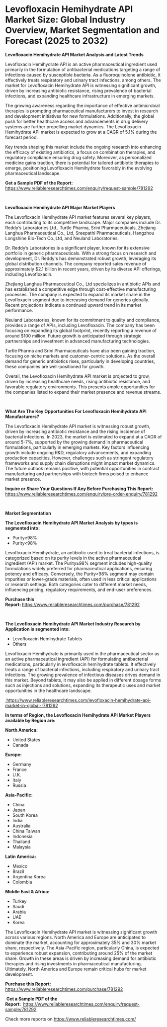 <p><h1>Levofloxacin Hemihydrate API Market Size: Global Industry Overview, Market Segmentation and Forecast (2025 to 2032)</h1></p><p><strong>Levofloxacin Hemihydrate API Market Analysis and Latest Trends</strong></p>
<p><p>Levofloxacin Hemihydrate API is an active pharmaceutical ingredient used primarily in the formulation of antibacterial medications targeting a range of infections caused by susceptible bacteria. As a fluoroquinolone antibiotic, it effectively treats respiratory and urinary tract infections, among others. The market for Levofloxacin Hemihydrate API is witnessing significant growth, driven by increasing antibiotic resistance, rising prevalence of bacterial infections, and expanding healthcare infrastructure in emerging markets.</p><p>The growing awareness regarding the importance of effective antimicrobial therapies is prompting pharmaceutical manufacturers to invest in research and development initiatives for new formulations. Additionally, the global push for better healthcare access and advancements in drug delivery systems are further propelling market dynamics. The Levofloxacin Hemihydrate API market is expected to grow at a CAGR of 5.1% during the forecast period. </p><p>Key trends shaping this market include the ongoing research into enhancing the efficacy of existing antibiotics, a focus on combination therapies, and regulatory compliance ensuring drug safety. Moreover, as personalized medicine gains traction, there is potential for tailored antibiotic therapies to emerge, positioning Levofloxacin Hemihydrate favorably in the evolving pharmaceutical landscape.</p></p>
<p><strong>Get a Sample PDF of the Report:&nbsp;</strong> <a href="https://www.reliableresearchtimes.com/enquiry/request-sample/781292?utm_campaign=2007&utm_medium=2&utm_source=Github&utm_content=ia&utm_term=26032025&utm_id=levofloxacin-hemihydrate-api">https://www.reliableresearchtimes.com/enquiry/request-sample/781292</a></p>
<p>&nbsp;</p>
<p><strong>Levofloxacin Hemihydrate API Major Market Players</strong></p>
<p><p>The Levofloxacin Hemihydrate API market features several key players, each contributing to its competitive landscape. Major companies include Dr. Reddy’s Laboratories Ltd., Turtle Pharma, Srini Pharmaceuticals, Zhejiang Langhua Pharmaceutical Co., Ltd, Sreepathi Pharmaceuticals, Hangzhou Longshine Bio-Tech Co.,Ltd, and Neuland Laboratories.</p><p>Dr. Reddy’s Laboratories is a significant player, known for its extensive portfolio in generic pharmaceuticals. With a strong focus on research and development, Dr. Reddy's has demonstrated robust growth, leveraging its global distribution channels. The company reported sales revenue of approximately $2.1 billion in recent years, driven by its diverse API offerings, including Levofloxacin.</p><p>Zhejiang Langhua Pharmaceutical Co., Ltd specializes in antibiotic APIs and has established a competitive edge through cost-effective manufacturing processes. The company is expected to expand its market share in the Levofloxacin segment due to increasing demand for generics globally. Recent projections indicate a continued upward trend in its market performance.</p><p>Neuland Laboratories, known for its commitment to quality and compliance, provides a range of APIs, including Levofloxacin. The company has been focusing on expanding its global footprint, recently reporting a revenue of around $100 million. Future growth is anticipated through strategic partnerships and investment in advanced manufacturing technologies.</p><p>Turtle Pharma and Srini Pharmaceuticals have also been gaining traction, focusing on niche markets and customer-centric solutions. As the overall demand for generic antibiotics rises, particularly in developing countries, these companies are well-positioned for growth.</p><p>Overall, the Levofloxacin Hemihydrate API market is projected to grow, driven by increasing healthcare needs, rising antibiotic resistance, and favorable regulatory environments. This presents ample opportunities for the companies listed to expand their market presence and revenue streams.</p></p>
<p>&nbsp;</p>
<p><strong>What Are The Key Opportunities For Levofloxacin Hemihydrate API Manufacturers?</strong></p>
<p><p>The Levofloxacin Hemihydrate API market is witnessing robust growth, driven by increasing antibiotic resistance and the rising incidence of bacterial infections. In 2023, the market is estimated to expand at a CAGR of around 5-7%, supported by the growing demand in pharmaceutical formulations, particularly in emerging markets. Key factors influencing growth include ongoing R&D, regulatory advancements, and expanding production capacities. However, challenges such as stringent regulatory frameworks and supply chain disruptions might impact market dynamics. The future outlook remains positive, with potential opportunities in contract manufacturing and partnerships with biotech firms poised to enhance market presence.</p></p>
<p><strong>Inquire or Share Your Questions If Any Before Purchasing This Report:</strong> <a href="https://www.reliableresearchtimes.com/enquiry/pre-order-enquiry/781292?utm_campaign=2007&utm_medium=2&utm_source=Github&utm_content=ia&utm_term=26032025&utm_id=levofloxacin-hemihydrate-api">https://www.reliableresearchtimes.com/enquiry/pre-order-enquiry/781292</a></p>
<p>&nbsp;</p>
<p><strong>Market Segmentation</strong></p>
<p><strong>The Levofloxacin Hemihydrate API Market Analysis by types is segmented into:</strong></p>
<p><ul><li>Purity≥98%</li><li>Purity<98%</li></ul></p>
<p><p>Levofloxacin Hemihydrate, an antibiotic used to treat bacterial infections, is categorized based on its purity levels in the active pharmaceutical ingredient (API) market. The Purity≥98% segment includes high-quality formulations widely preferred for pharmaceutical applications, ensuring potency and efficacy. Conversely, the Purity<98% segment may contain impurities or lower-grade materials, often used in less critical applications or research settings. Both categories cater to different market needs, influencing pricing, regulatory requirements, and end-user preferences.</p></p>
<p><strong>Purchase this Report:&nbsp;</strong><a href="https://www.reliableresearchtimes.com/purchase/781292?utm_campaign=2007&utm_medium=2&utm_source=Github&utm_content=ia&utm_term=26032025&utm_id=levofloxacin-hemihydrate-api">https://www.reliableresearchtimes.com/purchase/781292</a></p>
<p>&nbsp;</p>
<p><strong>The Levofloxacin Hemihydrate API Market Industry Research by Application is segmented into:</strong></p>
<p><ul><li>Levofloxacin Hemihydrate Tablets</li><li>Others</li></ul></p>
<p><p>Levofloxacin Hemihydrate is primarily used in the pharmaceutical sector as an active pharmaceutical ingredient (API) for formulating antibacterial medications, particularly in levofloxacin hemihydrate tablets. It effectively treats a range of bacterial infections, including respiratory and urinary tract infections. The growing prevalence of infectious diseases drives demand in this market. Beyond tablets, it may also be applied in different dosage forms such as injections and solutions, expanding its therapeutic uses and market opportunities in the healthcare landscape.</p></p>
<p><a href="https://www.reliableresearchtimes.com/levofloxacin-hemihydrate-api-market-in-global-r781292?utm_campaign=2007&utm_medium=2&utm_source=Github&utm_content=ia&utm_term=26032025&utm_id=levofloxacin-hemihydrate-api">&nbsp;https://www.reliableresearchtimes.com/levofloxacin-hemihydrate-api-market-in-global-r781292</a></p>
<p><strong>In terms of Region, the Levofloxacin Hemihydrate API Market Players available by Region are:</strong></p>
<p>
    <p> <strong> North America: </strong>
        <ul>
            <li>United States</li>
            <li>Canada</li>
        </ul>
        </p> 
    <p> <strong> Europe: </strong>
        <ul>
            <li>Germany</li>
            <li>France</li>
            <li>U.K.</li>
            <li>Italy</li>
            <li>Russia</li>
        </ul>
        </p> 
    <p> <strong> Asia-Pacific: </strong>
        <ul>
            <li>China</li>
            <li>Japan</li>
            <li>South Korea</li>
            <li>India</li>
            <li>Australia</li>
            <li>China Taiwan</li>
            <li>Indonesia</li>
            <li>Thailand</li>
            <li>Malaysia</li>
        </ul>
        </p> 
    <p> <strong> Latin America: </strong>
        <ul>
            <li>Mexico</li>
            <li>Brazil</li>
            <li>Argentina Korea</li>
            <li>Colombia</li>
        </ul>
        </p> 
    <p> <strong> Middle East & Africa: </strong>
        <ul>
            <li>Turkey</li>
            <li>Saudi</li>
            <li>Arabia</li>
            <li>UAE</li>
            <li>Korea</li>
        </ul>
    </p>
    </p>
<p><p>The Levofloxacin Hemihydrate API market is witnessing significant growth across various regions. North America and Europe are anticipated to dominate the market, accounting for approximately 35% and 30% market share, respectively. The Asia-Pacific region, particularly China, is expected to experience robust expansion, contributing around 25% of the market share. Growth in these areas is driven by increasing demand for antibiotic therapies and rising investments in pharmaceutical manufacturing. Ultimately, North America and Europe remain critical hubs for market development.</p></p>
<p><strong>Purchase this Report: </strong><a href="https://www.reliableresearchtimes.com/purchase/781292?utm_campaign=2007&utm_medium=2&utm_source=Github&utm_content=ia&utm_term=26032025&utm_id=levofloxacin-hemihydrate-api">https://www.reliableresearchtimes.com/purchase/781292</a></p>
<p>&nbsp;<strong>Get a Sample PDF of the Report:&nbsp;&nbsp;</strong><a href="https://www.reliableresearchtimes.com/enquiry/request-sample/781292?utm_campaign=2007&utm_medium=2&utm_source=Github&utm_content=ia&utm_term=26032025&utm_id=levofloxacin-hemihydrate-api">https://www.reliableresearchtimes.com/enquiry/request-sample/781292</a></p>
<p><strong></strong></p>
<p>Check more reports on <a href="https://www.reliableresearchtimes.com/?utm_campaign=2007&utm_medium=2&utm_source=Github&utm_content=ia&utm_term=26032025&utm_id=levofloxacin-hemihydrate-api">https://www.reliableresearchtimes.com/</a></p>